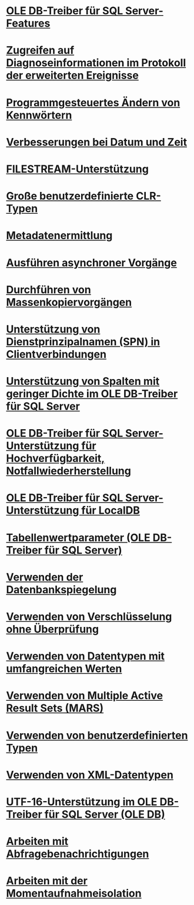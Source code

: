 # [OLE DB-Treiber für SQL Server-Features](oledb-driver-for-sql-server-features.md)

# [Zugreifen auf Diagnoseinformationen im Protokoll der erweiterten Ereignisse](accessing-diagnostic-information-in-the-extended-events-log.md)
# [Programmgesteuertes Ändern von Kennwörtern](changing-passwords-programmatically.md)
# [Verbesserungen bei Datum und Zeit](date-and-time-improvements.md)
# [FILESTREAM-Unterstützung](filestream-support.md)
# [Große benutzerdefinierte CLR-Typen](large-clr-user-defined-types.md)
# [Metadatenermittlung](metadata-discovery.md)
# [Ausführen asynchroner Vorgänge](performing-asynchronous-operations.md)
# [Durchführen von Massenkopiervorgängen](performing-bulk-copy-operations.md)
# [Unterstützung von Dienstprinzipalnamen (SPN) in Clientverbindungen](service-principal-name-spn-support-in-client-connections.md)
# [Unterstützung von Spalten mit geringer Dichte im OLE DB-Treiber für SQL Server](sparse-columns-support-in-oledb-driver-for-sql-server.md)
# [OLE DB-Treiber für SQL Server-Unterstützung für Hochverfügbarkeit, Notfallwiederherstellung](oledb-driver-for-sql-server-support-for-high-availability-disaster-recovery.md)
# [OLE DB-Treiber für SQL Server-Unterstützung für LocalDB](oledb-driver-for-sql-server-support-for-localdb.md)
# [Tabellenwertparameter (OLE DB-Treiber für SQL Server)](table-valued-parameters-oledb-driver-for-sql-server.md)
# [Verwenden der Datenbankspiegelung](using-database-mirroring.md)
# [Verwenden von Verschlüsselung ohne Überprüfung](using-encryption-without-validation.md)
# [Verwenden von Datentypen mit umfangreichen Werten](using-large-value-types.md)
# [Verwenden von Multiple Active Result Sets (MARS)](using-multiple-active-result-sets-mars.md)
# [Verwenden von benutzerdefinierten Typen](using-user-defined-types.md)
# [Verwenden von XML-Datentypen](using-xml-data-types.md)
# [UTF-16-Unterstützung im OLE DB-Treiber für SQL Server (OLE DB)](utf-16-support-in-oledb-driver-for-sql-server.md)
# [Arbeiten mit Abfragebenachrichtigungen](working-with-query-notifications.md)
# [Arbeiten mit der Momentaufnahmeisolation](working-with-snapshot-isolation.md)
